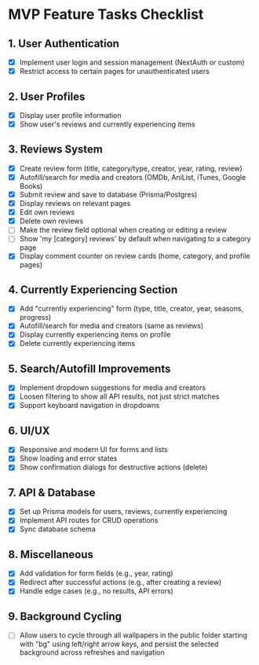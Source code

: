 # MVP Feature Tasks Checklist

## 1. User Authentication
- [x] Implement user login and session management (NextAuth or custom)
- [x] Restrict access to certain pages for unauthenticated users

## 2. User Profiles
- [x] Display user profile information
- [x] Show user's reviews and currently experiencing items

## 3. Reviews System
- [x] Create review form (title, category/type, creator, year, rating, review)
- [x] Autofill/search for media and creators (OMDb, AniList, iTunes, Google Books)
- [x] Submit review and save to database (Prisma/Postgres)
- [x] Display reviews on relevant pages
- [x] Edit own reviews
- [x] Delete own reviews
- [ ] Make the review field optional when creating or editing a review
- [ ] Show 'my [category] reviews' by default when navigating to a category page
- [x] Display comment counter on review cards (home, category, and profile pages)

## 4. Currently Experiencing Section
- [x] Add "currently experiencing" form (type, title, creator, year, seasons, progress)
- [x] Autofill/search for media and creators (same as reviews)
- [x] Display currently experiencing items on profile
- [x] Delete currently experiencing items

## 5. Search/Autofill Improvements
- [x] Implement dropdown suggestions for media and creators
- [x] Loosen filtering to show all API results, not just strict matches
- [x] Support keyboard navigation in dropdowns

## 6. UI/UX
- [x] Responsive and modern UI for forms and lists
- [x] Show loading and error states
- [x] Show confirmation dialogs for destructive actions (delete)

## 7. API & Database
- [x] Set up Prisma models for users, reviews, currently experiencing
- [x] Implement API routes for CRUD operations
- [x] Sync database schema

## 8. Miscellaneous
- [x] Add validation for form fields (e.g., year, rating)
- [x] Redirect after successful actions (e.g., after creating a review)
- [x] Handle edge cases (e.g., no results, API errors)

## 9. Background Cycling
- [ ] Allow users to cycle through all wallpapers in the public folder starting with "bg" using left/right arrow keys, and persist the selected background across refreshes and navigation
